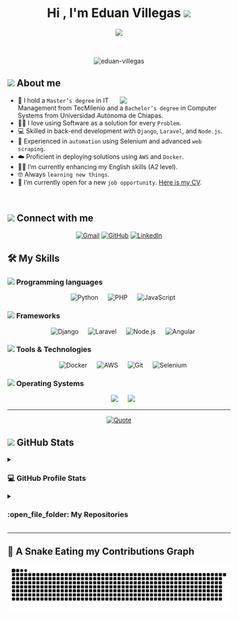 <h1 align="center">Hi , I'm Eduan Villegas <img src="https://media.giphy.com/media/hvRJCLFzcasrR4ia7z/giphy.gif" width="35"></h1>
<p align="center">
  <a href="https://github.com/DenverCoder1/readme-typing-svg"><img src="https://readme-typing-svg.herokuapp.com?font=Time+New+Roman&color=%23C8BE25&size=25&center=true&vCenter=true&width=600&height=100&lines=Software+Engineer;Scrum+Master+Certified;Full-Stack+Developer;Automation+Specialist;Always+learning+new+things"></a>
</p>

<br>

<p align="center"> 
	<img src="https://komarev.com/ghpvc/?username=eduan-villegas&label=Profile%20views&color=0047AB&style=plastic?" alt="eduan-villegas" height=25px, width=160px/> 
</p>

## <picture><img src="https://github.com/7oSkaaa/7oSkaaa/blob/main/Images/about_me.gif?raw=true" width=50px></picture> About me

<picture> <img align="right" src="https://github.com/7oSkaaa/7oSkaaa/blob/main/Images/Right_Side.gif?raw=true" width=250px></picture>

- :school: I hold a `Master’s degree` in IT Management from TecMilenio and a `Bachelor’s degree` in Computer Systems from Universidad Autónoma de Chiapas.
- :technologist: I love using Software as a solution for every `Problem`.
- :computer: Skilled in back-end development with `Django`, `Laravel`, and `Node.js`.
- :robot: Experienced in `automation` using Selenium and advanced `web scraping`.
- :cloud: Proficient in deploying solutions using `AWS` and `Docker`.
- :student: I’m currently enhancing my English skills (A2 level).
- :nerd_face: Always `learning new things`.
- :thinking: I’m currently open for a new `job opportunity`. [Here is my CV](https://eduan-villegas.com).
<br>

## <picture> <img src="https://github.com/7oSkaaa/7oSkaaa/blob/main/Images/Connect-with-me.gif?raw=true" width=100px> </picture> Connect with me
<p align="center">
	<a href="mailto:eduan_villegas@hotmail.com"><img img src="https://img.shields.io/badge/gmail-%23EA4335.svg?style=plastic&logo=gmail&logoColor=white" alt="Gmail"/></a>
	<a href="https://github.com/eduan-villegas"><img src="https://img.shields.io/badge/github-%23181717.svg?style=plastic&logo=github&logoColor=white" alt="GitHub"/></a>
	<a href="www.linkedin.com/in/eduan-alfredo-villegas-ruiz"><img src="https://img.shields.io/badge/linkedin-%230A66C2.svg?style=plastic&logo=linkedin&logoColor=white" alt="LinkedIn"/></a>
</p>

## 🛠️ My Skills

### <picture> <img src = "https://github.com/7oSkaaa/7oSkaaa/blob/main/Images/Programming_Languages.gif?raw=true" width = 50px>  </picture> Programming languages
<p align="center"> 
  &emsp; <img alt="Python" src="https://img.shields.io/badge/Python-%2314354C.svg?style=plastic&logo=python&logoColor=white">
  &emsp; <img alt="PHP" src="https://img.shields.io/badge/PHP-%23777BB4.svg?style=plastic&logo=php&logoColor=white">
  &emsp; <img alt="JavaScript" src="https://img.shields.io/badge/JavaScript-%23F7DF1E.svg?style=plastic&logo=javascript&logoColor=black">
</p>

### <picture> <img src = "https://github.com/7oSkaaa/7oSkaaa/blob/main/Images/IDEs.gif?raw=true" width = 50px>  </picture> Frameworks
<p align="center">
  &emsp; <img alt="Django" src="https://img.shields.io/badge/Django-%23092E20.svg?style=plastic&logo=django&logoColor=white">
  &emsp; <img alt="Laravel" src="https://img.shields.io/badge/Laravel-%23FF2D20.svg?style=plastic&logo=laravel&logoColor=white">
  &emsp; <img alt="Node.js" src="https://img.shields.io/badge/Node.js-%23339933.svg?style=plastic&logo=node.js&logoColor=white">
  &emsp; <img alt="Angular" src="https://img.shields.io/badge/Angular-%23DD0031.svg?style=plastic&logo=angular&logoColor=white">
</p>

### <picture> <img src = "https://github.com/7oSkaaa/7oSkaaa/blob/main/Images/Software_Tools.gif?raw=true" width = 50px>  </picture> Tools & Technologies
<p align="center">
  &emsp; <img alt="Docker" src="https://img.shields.io/badge/Docker-%232496ED.svg?style=plastic&logo=docker&logoColor=white">
  &emsp; <img alt="AWS" src="https://img.shields.io/badge/Amazon%20AWS-%23FF9900.svg?style=plastic&logo=amazonaws&logoColor=white">
  &emsp; <img alt="Git" src="https://img.shields.io/badge/Git-%23F05033.svg?style=plastic&logo=git&logoColor=white">
  &emsp; <img alt="Selenium" src="https://img.shields.io/badge/Selenium-%2343B02A.svg?style=plastic&logo=selenium&logoColor=white">
</p>

### <picture> <img src = "https://github.com/7oSkaaa/7oSkaaa/blob/main/Images/OS.gif?raw=true" width = 50px>  </picture> Operating Systems
<p align="center">
  &emsp; <img src="https://img.shields.io/badge/Windows-0078D6?style=plastic&logo=windows&logoColor=white">
  &emsp; <img src="https://img.shields.io/badge/Linux-FCC624?style=plastic&logo=linux&logoColor=black">
</p>

---

<p align="center">
	<a href="https://github.com/piyushsuthar/github-readme-quotes"> <img alt="Quote" src="https://quotes-github-readme.vercel.app/api?type=horizontal&theme=tokyonight&animation=grow_out_in&quoteCategory=programming"></a>
</p>

## <picture> <img src="https://github.com/7oSkaaa/7oSkaaa/blob/main/Images/Statistics.gif?raw=true" width=50px> </picture> GitHub Stats

<details>
  <summary><h3>💻 GitHub Profile Stats</h3></summary>
  <p align="center">
    <a href="https://github.com/anuraghazra/github-readme-stats">
      <img alt="Eduan Villegas's Github Stats" src="https://github-readme-stats.vercel.app/api?username=eduan-villegas&show_icons=true&count_private=true&locale=en&theme=tokyonight&layout=compact" height="230px"/>
    </a>
    <a href="https://github.com/anuraghazra/github-readme-stats">
      <img alt="Top Languages" src="https://github-readme-stats.vercel.app/api/top-langs?username=eduan-villegas&langs_count=10&show_icons=true&locale=en&theme=tokyonight" height="230px"/>
    </a>
  </p>
</details>

<details>
  <summary><h3> :open_file_folder: My Repositories </h3></summary>	
<div>
  <p align="center">
	<a href="https://github.com/eduan-villegas/getxerpa">
      		<img src="https://github-readme-stats.vercel.app/api/pin/?username=eduan-villegas&repo=getxerpa&theme=tokyonight" alt="GitHub Stats" />
    	</a>
	<a href="https://github.com/eduan-villegas/saucedemo">
      		<img src="https://github-readme-stats.vercel.app/api/pin/?username=eduan-villegas&repo=saucedemo&theme=tokyonight" alt="GitHub Stats" />
    	</a>
     	<a href="https://github.com/eduan-villegas/farmacia-odoo">
      		<img src="https://github-readme-stats.vercel.app/api/pin/?username=eduan-villegas&repo=farmacia-odoo&theme=tokyonight" alt="GitHub Stats" />
    	</a>
	  
  </p>
</div>
</details>

---
 ## 🐍 A Snake Eating my Contributions Graph
<p align = "center">
	<img src = "https://github.com/7oSkaaa/7oSkaaa/blob/output/github-contribution-grid-snake.svg?" alt = "Snake Game"/>
</p>
